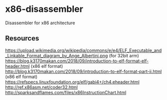 # x86-disassembler
Disassembler for x86 architecture

## Resources

https://upload.wikimedia.org/wikipedia/commons/e/e4/ELF_Executable_and_Linkable_Format_diagram_by_Ange_Albertini.png (for 32bit arm) \
https://blog.k3170makan.com/2018/09/introduction-to-elf-format-elf-header.html (x86 elf format) \
http://blog.k3170makan.com/2018/09/introduction-to-elf-format-part-ii.html (x86 elf format) \
https://refspecs.linuxfoundation.org/elf/gabi4+/ch4.eheader.html \
http://ref.x86asm.net/coder32.html \
http://sparksandflames.com/files/x86InstructionChart.html
